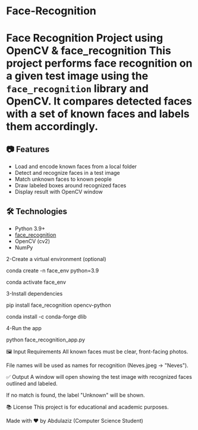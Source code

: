 # Face-Recognition
# Face Recognition Project using OpenCV &amp; face_recognition  This project performs face recognition on a given test image using the `face_recognition` library and OpenCV. It compares detected faces with a set of known faces and labels them accordingly.

## 📷 Features

- Load and encode known faces from a local folder
- Detect and recognize faces in a test image
- Match unknown faces to known people
- Draw labeled boxes around recognized faces
- Display result with OpenCV window

## 🛠️ Technologies

- Python 3.9+
- [face_recognition](https://github.com/ageitgey/face_recognition)
- OpenCV (cv2)
- NumPy

  
2-Create a virtual environment (optional)

conda create -n face_env python=3.9

conda activate face_env

3-Install dependencies

pip install face_recognition opencv-python

conda install -c conda-forge dlib

4-Run the app

python face_recognition_app.py



🖼️ Input Requirements
All known faces must be clear, front-facing photos.

File names will be used as names for recognition (Neves.jpeg → "Neves").


✅ Output
A window will open showing the test image with recognized faces outlined and labeled.

If no match is found, the label "Unknown" will be shown.

📚 License
This project is for educational and academic purposes.

Made with ❤️ by Abdulaziz (Computer Science Student)

